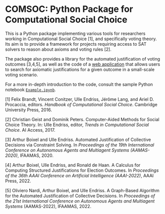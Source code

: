 # COMSOC: Python Package for Computational Social Choice

This is a Python package implementing various tools for researchers working in Computational Social Choice \[1\], and specifically voting theory. Its aim is to provide a framework for projects requiring access to SAT solvers to reason about axioms and voting rules \[2\]. 

The package also provides a library for the automated justification of voting outcomes \[3,4,5\], as well as the code of a [web application](https://demo.illc.uva.nl/justify) that allows users to search for axiomatic justifications for a given outcome in a small-scale voting scenario. 

For a more in-depth introduction to the code, consult the sample Python notebook [`Example.ipynb`](https://github.com/comsoc-amsterdam/comsoc/blob/main/Example.ipynb).

\[1\] Felix Brandt, Vincent Conitzer, Ulle Endriss, Jérôme Lang, and Ariel D. Procaccia, editors. *Handbook of Computational Social Choice*. Cambridge University Press, 2016.

\[2\] Christian Geist and Dominik Peters. Computer-Aided Methods for Social Choice Theory. In: Ulle Endriss, editor, *Trends in Computational Social Choice*. AI Access, 2017. 

\[3\] Arthur Boixel and Ulle Endriss. Automated Justification of Collective Decisions via Constraint Solving. In *Proceedings of the 19th International Conference on Autonomous Agents and Multiagent Systems (AAMAS-2020)*, IFAAMAS, 2020.

\[4\] Arthur Boixel, Ulle Endriss, and Ronald de Haan. A Calculus for Computing Structured Justifications for Election Outcomes. In *Proceedings of the 36th AAAI Conference on Artificial Intelligence (AAAI-2022)*, AAAI Press, 2022.  

\[5\] Oliviero Nardi, Arthur Boixel, and Ulle Endriss. A Graph-Based Algorithm for the Automated Justification of Collective Decisions. In *Proceedings of the 21st International Conference on Autonomous Agents and Multiagent Systems* (AAMAS-2022), IFAAMAS, 2022.
